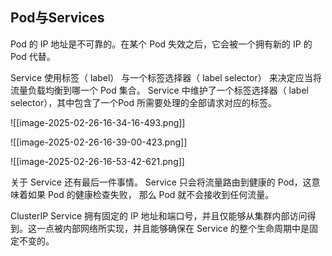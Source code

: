 
## Pod与Services

Pod 的 IP 地址是不可靠的。在某个 Pod 失效之后，它会被一个拥有新的 IP 的 Pod 代替。

Service 使用标签（ label） 与一个标签选择器（ label selector） 来决定应当将流量负载均衡到哪一个 Pod 集合。 Service 中维护了一个标签选择器（ label selector），其中包含了一个Pod 所需要处理的全部请求对应的标签。

![[image-2025-02-26-16-34-16-493.png]]

![[image-2025-02-26-16-39-00-423.png]]

![[image-2025-02-26-16-53-42-621.png]]

关于 Service 还有最后一件事情。 Service 只会将流量路由到健康的 Pod，这意味着如果 Pod 的健康检查失败， 那么 Pod 就不会接收到任何流量。


ClusterIP Service 拥有固定的 IP 地址和端口号，并且仅能够从集群内部访问得到。这一点被内部网络所实现，并且能够确保在 Service 的整个生命周期中是固定不变的。




